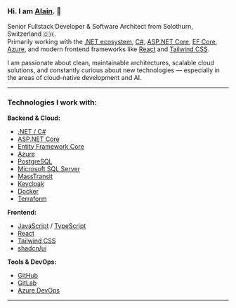 ### Hi. I am [Alain](https://www.alainkaiser.ch/). 👋

Senior Fullstack Developer & Software Architect from Solothurn, Switzerland 🇨🇭.  
Primarily working with the [.NET ecosystem](https://learn.microsoft.com/dotnet/), [C#](https://learn.microsoft.com/dotnet/csharp/), [ASP.NET Core](https://learn.microsoft.com/aspnet/core/), [EF Core](https://learn.microsoft.com/ef/core/), [Azure](https://azure.microsoft.com/), and modern frontend frameworks like [React](https://react.dev/) and [Tailwind CSS](https://tailwindcss.com/).

I am passionate about clean, maintainable architectures, scalable cloud solutions, and constantly curious about new technologies — especially in the areas of cloud-native development and AI.

---

### Technologies I work with:

**Backend & Cloud:**
- [.NET / C#](https://learn.microsoft.com/dotnet/csharp/)
- [ASP.NET Core](https://learn.microsoft.com/aspnet/core/)
- [Entity Framework Core](https://learn.microsoft.com/ef/core/)
- [Azure](https://azure.microsoft.com/)
- [PostgreSQL](https://www.postgresql.org/)
- [Microsoft SQL Server](https://learn.microsoft.com/sql/sql-server/)
- [MassTransit](https://masstransit-project.com/)
- [Keycloak](https://www.keycloak.org/)
- [Docker](https://www.docker.com/)
- [Terraform](https://developer.hashicorp.com/terraform)

**Frontend:**
- [JavaScript](https://developer.mozilla.org/en-US/docs/Web/JavaScript) / [TypeScript](https://www.typescriptlang.org/)
- [React](https://react.dev/)
- [Tailwind CSS](https://tailwindcss.com/)
- [shadcn/ui](https://ui.shadcn.com/)

**Tools & DevOps:**
- [GitHub](https://github.com/)
- [GitLab](https://about.gitlab.com/)
- [Azure DevOps](https://azure.microsoft.com/services/devops/)

---
